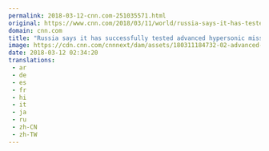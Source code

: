 ```yaml
---
permalink: 2018-03-12-cnn.com-251035571.html
original: https://www.cnn.com/2018/03/11/world/russia-says-it-has-tested-successfully-advanced-hypersonic-missile/index.html
domain: cnn.com
title: "Russia says it has successfully tested advanced hypersonic missile"
image: https://cdn.cnn.com/cnnnext/dam/assets/180311184732-02-advanced-hypersonic-missile-super-tease.jpg
date: 2018-03-12 02:34:20
translations: 
 - ar
 - de
 - es
 - fr
 - hi
 - it
 - ja
 - ru
 - zh-CN
 - zh-TW
---
```


